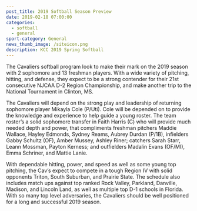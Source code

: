 ```yaml
---
post_title: 2019 Softball Season Preview
date: 2019-02-18 07:00:00
categories:
  - softball
  - general
sport-category: General
news_thumb_image: /siteicon.png
description: KCC 2019 Spring Softball
---
```


The Cavaliers softball program look to make their mark on the 2019 season with 2 sophomore and 13 freshman players. With a wide variety of pitching, hitting, and defense, they expect to be a strong contender for their 21st consecutive NJCAA D-2 Region Championship, and make another trip to the National Tournament in Clinton, MS.

The Cavaliers will depend on the strong play and leadership of returning sophomore player Mikayla Cole (P/Uti). Cole will be depended on to provide the knowledge and experience to help guide a young roster. The team roster’s a solid sophomore transfer in Faith Harris (C) who will provide much needed depth and power, that compliments freshman pitchers Maddie Wallace, Hayley Edmonds, Sydney Reams, Aubrey Durdan (P/1B), infielders Gabby Schultz (OF), Amber Mussey, Ashley Riner; catchers Sarah Starr, Leann Mossman, Payton Kerness; and outfielders Madalin Evans (OF/MI), Emma Schriner, and Mattie Lanie.

With dependable hitting, power, and speed as well as some young top pitching, the Cav’s expect to compete in a tough Region IV with solid opponents Triton, South Suburban, and Prairie State. The schedule also includes match ups against top ranked Rock Valley, Parkland, Danville, Madison, and Lincoln Land, as well as multiple top D-1 schools in Florida. With so many top level adversaries, the Cavaliers should be well positioned for a long and successful 2019 season.